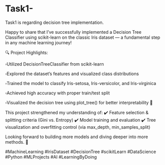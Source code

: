 # Task1-
Task1 is regarding decision tree implementation.

Happy to share that I’ve successfully implemented a Decision Tree Classifier using scikit-learn on the classic Iris dataset — a fundamental step in any machine learning journey!

🔍 Project Highlights:

▫️Utilized DecisionTreeClassifier from scikit-learn

▫️Explored the dataset’s features and visualized class distributions

▫️Trained the model to classify Iris-setosa, Iris-versicolor, and Iris-virginica

▫️Achieved high accuracy with proper train/test split

▫️Visualized the decision tree using plot_tree() for better interpretability 🌿

This project strengthened my understanding of:
✔️ Feature selection & splitting criteria (Gini vs. Entropy)
✔️ Model training and evaluation
✔️ Tree visualization and overfitting control (via max_depth, min_samples_split)

Looking forward to building more models and diving deeper into more methods. 🚀

#MachineLearning #IrisDataset #DecisionTree #scikitLearn #DataScience #Python #MLProjects #AI #LearningByDoing
